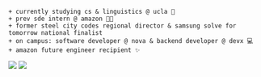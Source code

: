 ```
+ currently studying cs & linguistics @ ucla 📘
+ prev sde intern @ amazon 💫🚀
+ former steel city codes regional director & samsung solve for tomorrow national finalist
+ on campus: software developer @ nova & backend developer @ devx 💻
+ amazon future engineer recipient ✨
```

<a target="_blank" href="https://www.linkedin.com/in/dylanttang"><img src="https://img.shields.io/badge/-LinkedIn-0077B5?style=for-the-badge&logo=Linkedin&logoColor=white"></img></a>
<a target="_blank" href="mailto:dylanttang@ucla.edu"><img src="https://img.shields.io/badge/-Gmail-D14836?style=for-the-badge&logo=Gmail&logoColor=white"></img></a>
